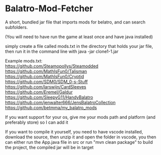 # Balatro-Mod-Fetcher
A short, bundled jar file that imports mods for belatro, and can search subfolders.

(You will need to have run the game at least once and have java installed)

simply create a file called mods.txt in the directory that holds your jar file, then run it in the command line with java -jar clone1-1.jar

Example mods.txt: <br>
https://github.com/Steamopollys/Steamodded <br>
https://github.com/MathIsFun0/Talisman <br>
https://github.com/MathIsFun0/Cryptid <br>
https://github.com/SDM0/SDM_0-s-Stuff <br>
https://github.com/larswijn/CardSleeves <br>
https://github.com/Eremel/Galdur <br>
https://github.com/SleepyG11/HandyBalatro <br>
https://github.com/jenwalter666/JensBalatroCollection <br>
https://github.com/betmma/my_balatro_mods

If you want support for your os, give me your mods path and platform (and preferably store) so I can add it

If you want to compile it yourself, you need to have vscode installed, download the source, then unzip it and open the folder in vscode, you then can either run the App.java file in src or run "mvn clean package" to build the project, the compiled jar will be in target
